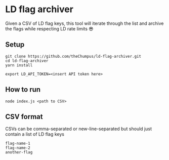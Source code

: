 # LD flag archiver

Given a CSV of LD flag keys, this tool will iterate through the list and archive the flags while respecting LD rate limits 😎

## Setup

```
git clone https://github.com/theChumpus/ld-flag-archiver.git
cd ld-flag-archiver
yarn install

export LD_API_TOKEN=<insert API token here>
```

## How to run

```
node index.js <path to CSV>
```

## CSV format

CSVs can be comma-separated or new-line-separated but should just contain a list of LD flag keys

```
flag-name-1
flag-name-2
another-flag
```
